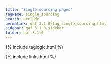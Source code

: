 ```yaml
---
title: "Single sourcing pages"
tagName: single_sourcing
search: exclude
permalink: qaf-3.1.0/tag_single_sourcing.html
sidebar: qaf_3_1_0-sidebar
folder: qaf-3.1.0
---
```

{% include taglogic.html %}

{% include links.html %}
